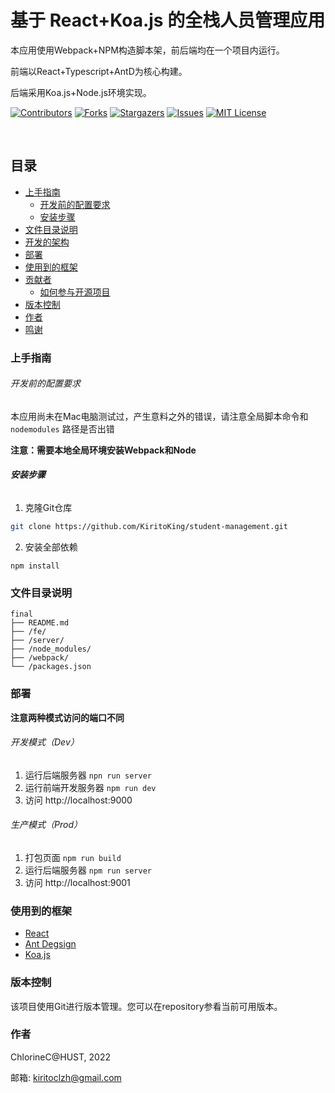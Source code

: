 

# 基于 React+Koa.js 的全栈人员管理应用

本应用使用Webpack+NPM构造脚本架，前后端均在一个项目内运行。

前端以React+Typescript+AntD为核心构建。

后端采用Koa.js+Node.js环境实现。

<!-- PROJECT SHIELDS -->

[![Contributors][contributors-shield]][contributors-url]
[![Forks][forks-shield]][forks-url]
[![Stargazers][stars-shield]][stars-url]
[![Issues][issues-shield]][issues-url]
[![MIT License][license-shield]][license-url]

<!-- PROJECT LOGO -->
<br />



## 目录

- [上手指南](#上手指南)
  - [开发前的配置要求](#开发前的配置要求)
  - [安装步骤](#安装步骤)
- [文件目录说明](#文件目录说明)
- [开发的架构](#开发的架构)
- [部署](#部署)
- [使用到的框架](#使用到的框架)
- [贡献者](#贡献者)
  - [如何参与开源项目](#如何参与开源项目)
- [版本控制](#版本控制)
- [作者](#作者)
- [鸣谢](#鸣谢)

### 上手指南

###### 开发前的配置要求

本应用尚未在Mac电脑测试过，产生意料之外的错误，请注意全局脚本命令和 `nodemodules` 路径是否出错

**注意：需要本地全局环境安装Webpack和Node**

###### **安装步骤**

1. 克隆Git仓库

```sh
git clone https://github.com/KiritoKing/student-management.git
```

2. 安装全部依赖

```shell
npm install
```



### 文件目录说明

```
final
├── README.md
├── /fe/
├── /server/
├── /node_modules/
├── /webpack/
└── /packages.json
```



### 部署

**注意两种模式访问的端口不同**

###### 开发模式（Dev）

1. 运行后端服务器 `npn run server`
2. 运行前端开发服务器 `npm run dev`
3. 访问 http://localhost:9000

###### 生产模式（Prod）

1. 打包页面 `npm run build`
2. 运行后端服务器 `npm run server`
3. 访问 http://localhost:9001



### 使用到的框架

- [React](https://github.com/facebook/react)
- [Ant Degsign](https://github.com/ant-design/ant-design)
- [Koa.js](https://github.com/koajs/koa)




### 版本控制

该项目使用Git进行版本管理。您可以在repository参看当前可用版本。



### 作者

ChlorineC@HUST, 2022

邮箱: kiritoclzh@gmail.com



<!-- links -->

[your-project-path]: KiritoKing/student-management
[contributors-shield]: https://img.shields.io/github/contributors/KiritoKing/student-management.svg?style=flat-square
[contributors-url]: https://github.com/KiritoKing/student-management/graphs/contributors
[forks-shield]: https://img.shields.io/github/forks/KiritoKing/student-management.svg?style=flat-square
[forks-url]: https://github.com/KiritoKing/student-management/network/members
[stars-shield]: https://img.shields.io/github/stars/KiritoKing/student-management.svg?style=flat-square
[stars-url]: https://github.com/KiritoKing/student-management/stargazers
[issues-shield]: https://img.shields.io/github/issues/KiritoKing/student-management.svg?style=flat-square
[issues-url]: https://img.shields.io/github/issues/KiritoKing/student-management.svg
[license-shield]: https://img.shields.io/github/license/KiritoKing/student-management.svg?style=flat-square
[license-url]: https://github.com/KiritoKing/student-management/blob/master/LICENSE.txt

